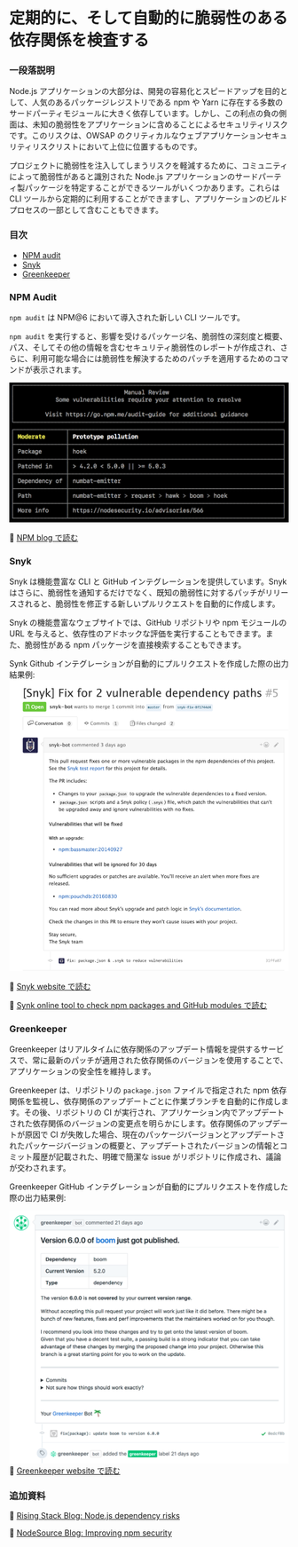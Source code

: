 # 定期的に、そして自動的に脆弱性のある依存関係を検査する

### 一段落説明

Node.js アプリケーションの大部分は、開発の容易化とスピードアップを目的として、人気のあるパッケージレジストリである npm や Yarn に存在する多数のサードパーティモジュールに大きく依存しています。しかし、この利点の負の側面は、未知の脆弱性をアプリケーションに含めることによるセキュリティリスクです。このリスクは、OWSAP のクリティカルなウェブアプリケーションセキュリティリスクリストにおいて上位に位置するものです。

プロジェクトに脆弱性を注入してしまうリスクを軽減するために、コミュニティによって脆弱性があると識別された Node.js アプリケーションのサードパーティ製パッケージを特定することができるツールがいくつかあります。これらは CLI ツールから定期的に利用することができますし、アプリケーションのビルドプロセスの一部として含むこともできます。

### 目次

- [NPM audit](#npm-audit)
- [Snyk](#snyk)
- [Greenkeeper](#greenkeeper)

### NPM Audit

`npm audit` は NPM@6 において導入された新しい CLI ツールです。

`npm audit` を実行すると、影響を受けるパッケージ名、脆弱性の深刻度と概要、パス、そしてその他の情報を含むセキュリティ脆弱性のレポートが作成され、さらに、利用可能な場合には脆弱性を解決するためのパッチを適用するためのコマンドが表示されます。

![npm audit の例](../../assets/images/npm-audit.png)

🔗 [NPM blog で読む](https://docs.npmjs.com/getting-started/running-a-security-audit)

### Snyk

Snyk は機能豊富な CLI と GitHub インテグレーションを提供しています。Snyk はさらに、脆弱性を通知するだけでなく、既知の脆弱性に対するパッチがリリースされると、脆弱性を修正する新しいプルリクエストを自動的に作成します。

Snyk の機能豊富なウェブサイトでは、GitHub リポジトリや npm モジュールの URL を与えると、依存性のアドホックな評価を実行することもできます。また、脆弱性がある npm パッケージを直接検索することもできます。

Synk Github インテグレーションが自動的にプルリクエストを作成した際の出力結果例:
![synk GitHub example](../../assets/images/snyk.png)

🔗 [Snyk website で読む](https://snyk.io/)

🔗 [Synk online tool to check npm packages and GitHub modules で読む](https://snyk.io/test)

### Greenkeeper

Greenkeeper はリアルタイムに依存関係のアップデート情報を提供するサービスで、常に最新のパッチが適用された依存関係のバージョンを使用することで、アプリケーションの安全性を維持します。

Greenkeeper は、リポジトリの `package.json` ファイルで指定された npm 依存関係を監視し、依存関係のアップデートごとに作業ブランチを自動的に作成します。その後、リポジトリの CI が実行され、アプリケーション内でアップデートされた依存関係のバージョンの変更点を明らかにします。依存関係のアップデートが原因で CI が失敗した場合、現在のパッケージバージョンとアップデートされたパッケージバージョンの概要と、アップデートされたバージョンの情報とコミット履歴が記載された、明確で簡潔な issue がリポジトリに作成され、議論が交わされます。

Greenkeeper GitHub インテグレーションが自動的にプルリクエストを作成した際の出力結果例:

![synk github example](../../assets/images/greenkeeper.png)
🔗 [Greenkeeper website で読む](https://greenkeeper.io/)

### 追加資料

🔗 [Rising Stack Blog: Node.js dependency risks](https://blog.risingstack.com/controlling-node-js-security-risk-npm-dependencies/)

🔗 [NodeSource Blog: Improving npm security](https://nodesource.com/blog/how-to-reduce-risk-and-improve-security-around-npm)
